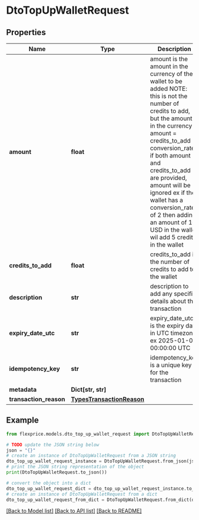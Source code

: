 # DtoTopUpWalletRequest


## Properties

Name | Type | Description | Notes
------------ | ------------- | ------------- | -------------
**amount** | **float** | amount is the amount in the currency of the wallet to be added NOTE: this is not the number of credits to add, but the amount in the currency amount &#x3D; credits_to_add * conversion_rate if both amount and credits_to_add are provided, amount will be ignored ex if the wallet has a conversion_rate of 2 then adding an amount of 10 USD in the wallet wil add 5 credits in the wallet | [optional] 
**credits_to_add** | **float** | credits_to_add is the number of credits to add to the wallet | [optional] 
**description** | **str** | description to add any specific details about the transaction | [optional] 
**expiry_date_utc** | **str** | expiry_date_utc is the expiry date in UTC timezone ex 2025-01-01 00:00:00 UTC | [optional] 
**idempotency_key** | **str** | idempotency_key is a unique key for the transaction | 
**metadata** | **Dict[str, str]** |  | [optional] 
**transaction_reason** | [**TypesTransactionReason**](TypesTransactionReason.md) |  | 

## Example

```python
from flexprice.models.dto_top_up_wallet_request import DtoTopUpWalletRequest

# TODO update the JSON string below
json = "{}"
# create an instance of DtoTopUpWalletRequest from a JSON string
dto_top_up_wallet_request_instance = DtoTopUpWalletRequest.from_json(json)
# print the JSON string representation of the object
print(DtoTopUpWalletRequest.to_json())

# convert the object into a dict
dto_top_up_wallet_request_dict = dto_top_up_wallet_request_instance.to_dict()
# create an instance of DtoTopUpWalletRequest from a dict
dto_top_up_wallet_request_from_dict = DtoTopUpWalletRequest.from_dict(dto_top_up_wallet_request_dict)
```
[[Back to Model list]](../README.md#documentation-for-models) [[Back to API list]](../README.md#documentation-for-api-endpoints) [[Back to README]](../README.md)


